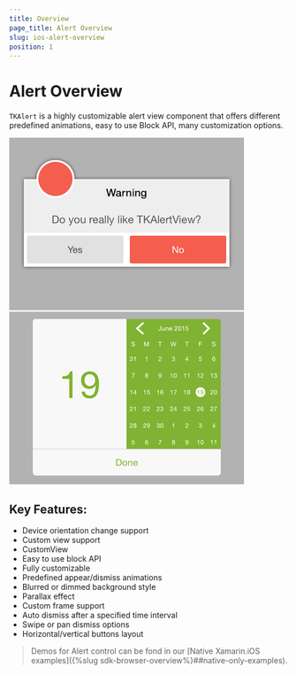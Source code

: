 ```yaml
---
title: Overview
page_title: Alert Overview
slug: ios-alert-overview
position: 1
---
```


# Alert Overview

<code>TKAlert</code> is a highly customizable alert view component that offers different predefined animations, easy to use Block API, many customization options. 

<img src="../images/alert-overview-001.png"/> <img src="../images/alert-overview-002.png"/>

## Key Features:

<ul>
<li>Device orientation change support </li>
<li>Custom view support</li>
<li>CustomView</li>
<li>Easy to use block API</li>
<li>Fully customizable</li>
<li>Predefined appear/dismiss animations</li>
<li>Blurred or dimmed background style </li>
<li>Parallax effect</li>
<li>Custom frame support</li>
<li>Auto dismiss after a specified time interval</li>
<li>Swipe or pan dismiss options</li>
<li>Horizontal/vertical buttons layout</li>
</ul>

> Demos for Alert control can be fond in our [Native Xamarin.iOS examples]({%slug sdk-browser-overview%}##native-only-examples).
